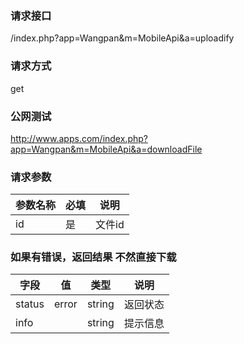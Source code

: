 ### **请求接口**
/index.php?app=Wangpan&m=MobileApi&a=uploadify

### **请求方式**
get

### **公网测试**
http://www.apps.com/index.php?app=Wangpan&m=MobileApi&a=downloadFile

### **请求参数**

| 参数名称   |必填 |     说明   |
|----------- |-----|------------|
| id        | 是  |   文件id   |

### **如果有错误，返回结果 不然直接下载**
|字段       |值             |类型    |说明        |
| --------- |--------       |--------|--------   |
|status     |error  |string  |返回状态    |
|info       |               |string  |提示信息    |
